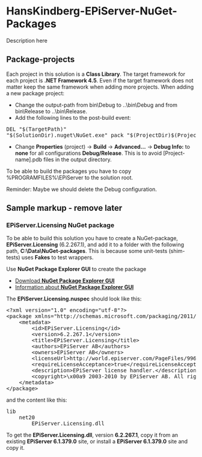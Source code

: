 HansKindberg-EPiServer-NuGet-Packages
=====================================
Description here

Package-projects
----------------
Each project in this solution is a **Class Library**. The target framework for each project is **.NET Framework 4.5**. Even if the target framework does not matter keep the same framework when adding more projects.
When adding a new package project:
* Change the output-path from bin\Debug to ..\bin\Debug and from bin\Release to ..\bin\Release.
* Add the following lines to the post-build event:
<pre>
DEL "$(TargetPath)"
"$(SolutionDir).nuget\NuGet.exe" pack "$(ProjectDir)$(ProjectName).nuspec" -Properties Configuration=$(ConfigurationName) -Version "X.X.X.X"
</pre>
* Change **Properties** (project) -> **Build** -> **Advanced...** -> **Debug Info:** to **none** for all configurations **Debug/Release**. This is to avoid [Project-name].pdb files in the output directory.

To be able to build the packages you have to copy %PROGRAMFILES%\EPiServer to the solution root.

Reminder: Maybe we should delete the Debug configuration.





Sample markup - remove later
----------------------------
### EPiServer.Licensing NuGet package
To be able to build this solution you have to create a NuGet-package, **EPiServer.Licensing** (6.2.267.1), and add it to a folder with the following path, **C:\Data\NuGet-packages**. This is because some unit-tests (shim-tests) uses **Fakes** to test wrappers.

Use **NuGet Package Explorer GUI** to create the package
* [Download **NuGet Package Explorer GUI**](http://nuget.codeplex.com/downloads/get/clickOnce/NuGetPackageExplorer.application?releaseId=59864&ProjectName=nuget)
* [Information about **NuGet Package Explorer GUI**](http://docs.nuget.org/docs/creating-packages/using-a-gui-to-build-packages)

The **EPiServer.Licensing.nuspec** should look like this:
<pre>
&lt;?xml version="1.0" encoding="utf-8"?&gt;
&lt;package xmlns="http://schemas.microsoft.com/packaging/2011/08/nuspec.xsd"&gt;
    &lt;metadata&gt;
        &lt;id&gt;EPiServer.Licensing&lt;/id&gt;
        &lt;version&gt6.2.267.1&lt;/version&gt;
        &lt;title&gtEPiServer.Licensing&lt/title&gt;
        &lt;authors&gt;EPiServer AB&lt;/authors&gt;
        &lt;owners&gt;EPiServer AB&lt;/owners&gt;
        &lt;licenseUrl&gt;http://world.episerver.com/PageFiles/99654/EPiServer EULA.txt&lt;/licenseUrl&gt;
        &lt;requireLicenseAcceptance&gt;true&lt;/requireLicenseAcceptance&gt;
        &lt;description&gt;EPiServer license handler.&lt;/description&gt;
        &lt;copyright&gt;\x00a9 2003-2010 by EPiServer AB. All rights reserved&lt;/copyright&gt;
    &lt;/metadata&gt;
&lt;/package&gt;
</pre>

and the content like this:
<pre>
lib
    net20
        EPiServer.Licensing.dll
</pre>

To get the **EPiServer.Licensing.dll**, version **6.2.267.1**, copy it from an existing **EPiServer 6.1.379.0** site, or install a **EPiServer 6.1.379.0** site and copy it.